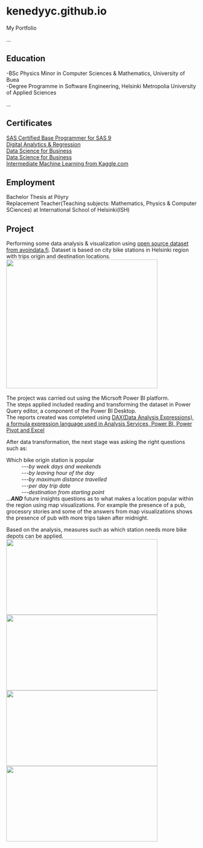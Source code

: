# kenedyyc.github.io
My Portfolio

...
## Education
-BSc Physics Minor in Computer Sciences & Mathematics, University of Buea </br>
-Degree Programme in Software Engineering, Helsinki Metropolia University of Applied Sciences


...
## Certificates
<a href="https://www.credly.com/badges/1ae79ca1-5702-445d-a713-5cbd1a363215/public_url">SAS Certified Base Programmer for SAS 9 </a> </br>
<a href="https://courses.cognitiveclass.ai/certificates/914e4d207c6c4369be670d0ac3b356fc">Digital Analytics & Regression </a> </br>
<a href="https://www.credly.com/badges/e1369143-16b0-4716-aa1b-d4c57d6f9c4a/public_url">Data Science for Business</a></br>
<a href="https://www.credly.com/badges/e1369143-16b0-4716-aa1b-d4c57d6f9c4a/public_url">Data Science for Business</a></br>
<a href="https://i.ibb.co/bz8XY1h/Kenedy-Intermediate-Machine-Learning.png">Intermediate Machine Learning from Kaggle.com</a></br>

## Employment
Bachelor Thesis at Pöyry </br>
Replacement Teacher(Teaching subjects: Mathematics, Physics & Computer SCiences) at International School of Helsinki(ISH)


## Project

Performing some data analysis & visualization using <a href="https://www.avoindata.fi/data/en_GB/dataset/helsingin-ja-espoon-kaupunkipyorilla-ajatut-matkat">open source dataset from avoindata.fi</a>.
Dataset is based on city bike stations in Helsinki region with trips origin and  destination locations.
<img src="https://i.ibb.co/C5MSkbf/BIVIZ1data.png" width="400"
     height="341"> </br>
</br>The project was carried out using the Micrsoft Power BI platform.</br>
The steps applied included reading and transforming the dataset in Power Query editor, a component of the Power BI Desktop.</br>
The reports created was completed using <a href="https://docs.microsoft.com/en-us/dax/dax-overview">DAX(Data Analysis Expressions), a formula expression language used in Analysis Services, Power BI, Power Pivot and Excel</a>

After data transformation, the next stage was asking the right questions such as:
<dl>
  <dt>Which bike origin station is popular</dt>
  <i><dd>---by week days and weekends</dd></i>
  <i><dd>---by leaving hour of the day</dd></i>
  <i><dd>---by maximum distance travelled</dd></i>
  <i><dd>---per day trip date</dd></i>
  <i><dd>---destination from starting point</dd></i>
  ...<i><strong>AND</strong></i> future insights questions as to what makes a location popular within the region using map visualizations.
  For example the presence of a pub, grocessry stories and some of the answers from map visualizations shows the presence
  of pub with more trips taken after midnight. 
</dl>
Based on the analysis, measures such as which station needs more bike depots can be applied.

<img src="https://i.ibb.co/bsxZtnF/BIVIZ4.png" width="400"  height="200"> 
<img src="https://i.ibb.co/drNC3Ym/BIVIZ3.png" width="400"  height="200"> 
<img src="https://i.ibb.co/J2qYrJV/BIVIZ2.png" width="400"  height="200">
<img src="https://i.ibb.co/3CsbCmt/BIVIZ1.png" width="400"  height="200">
